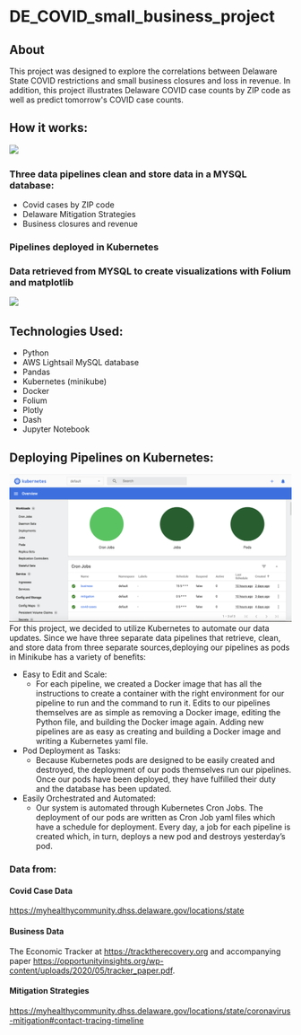 # DE_COVID_small_business_project

## About
This project was designed to explore the correlations between Delaware State COVID restrictions and small business closures and loss in revenue. In addition, this project illustrates Delaware COVID case counts by ZIP code as well as predict tomorrow's COVID case counts.

## How it works:
![](images/Delaware_Covid_Business_Project.png)
### Three data pipelines clean and store data in a MYSQL database:
* Covid cases by ZIP code 
* Delaware Mitigation Strategies
* Business closures and revenue
### Pipelines deployed in Kubernetes
### Data retrieved from MYSQL to create visualizations with Folium and matplotlib
![](images/DE_Covid_Map.png)

## Technologies Used:
* Python
* AWS Lightsail MySQL database
* Pandas
* Kubernetes (minikube)
* Docker 
* Folium
* Plotly
* Dash
* Jupyter Notebook

## Deploying Pipelines on Kubernetes:
![](images/Minikube_Dashboard.png)
For this project, we decided to utilize Kubernetes to automate our data updates. Since we have three separate data pipelines that retrieve, clean, and store data from three separate sources,deploying our pipelines as pods in Minikube has a variety of benefits:
* Easy to Edit and Scale:
    * For each pipeline, we created a Docker image that has all the instructions to create a container with the right environment for our pipeline to run and the command to run it.
    Edits to our pipelines themselves are as simple as removing a Docker image, editing the Python file, 
    and building the Docker image again. Adding new pipelines are as easy as creating and building a Docker image and writing a Kubernetes yaml file. 
* Pod Deployment as Tasks:
    * Because Kubernetes pods are designed to be easily created and destroyed, the deployment of our pods themselves run our pipelines. 
    Once our pods have been deployed, they have fulfilled their duty and the database has been updated.  
* Easily Orchestrated and Automated:
    * Our system is automated through Kubernetes Cron Jobs. The deployment of our pods are written as Cron Job yaml files which have a schedule for deployment. 
    Every day, a job for each pipeline is created which, in turn, deploys a new pod and destroys yesterday’s pod.
### Data from:
#### Covid Case Data
https://myhealthycommunity.dhss.delaware.gov/locations/state
#### Business Data
The Economic Tracker at  https://tracktherecovery.org and accompanying paper https://opportunityinsights.org/wp-content/uploads/2020/05/tracker_paper.pdf.
#### Mitigation Strategies
https://myhealthycommunity.dhss.delaware.gov/locations/state/coronavirus-mitigation#contact-tracing-timeline

